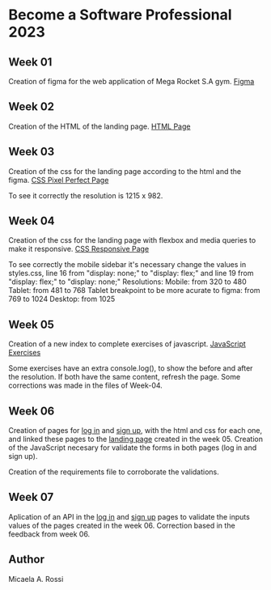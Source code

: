# Become a Software Professional 2023

## Week 01
Creation of figma for the web application of Mega Rocket S.A gym.
[Figma](https://www.figma.com/file/JOzMQRmG7afMoeyk5FQtPy/BaSP-m2023-Megarocket-rave?node-id=701-367&t=L8Ev2apbHHNOT7Bu-0)

## Week 02
Creation of the HTML of the landing page.
[HTML Page](https://micaela-rossi.github.io/BaSP-M2023/Week-02/)

## Week 03
Creation of the css for the landing page according to the html and the figma.
[CSS Pixel Perfect Page](https://micaela-rossi.github.io/BaSP-M2023/Week-03/)


To see it correctly the resolution is 1215 x 982.

## Week 04
Creation of the css for the landing page with flexbox and media queries to make it responsive.
[CSS Responsive Page](https://micaela-rossi.github.io/BaSP-M2023/Week-04/)


To see correctly the mobile sidebar it's necessary change the values in styles.css, line 16 from "display: none;" to "display: flex;" and line 19 from "display: flex;" to "display: none;"
Resolutions:
    Mobile: from 320 to 480
    Tablet: from 481 to 768
    Tablet breakpoint to be more acurate to figma: from 769 to 1024
    Desktop: from 1025

## Week 05
Creation of a new index to complete exercises of javascript.
[JavaScript Exercises](https://micaela-rossi.github.io/BaSP-M2023/Week-05/)


Some exercises have an extra console.log(), to show the before and after the resolution. If both have the same content, refresh the page.
Some corrections was made in the files of Week-04.

## Week 06
Creation of pages for [log in](https://micaela-rossi.github.io/BaSP-M2023/Week-06/views/login.html) and [sign up](https://micaela-rossi.github.io/BaSP-M2023/Week-06/views/signup.html), with the html and css for each one, and linked these pages to the [landing page](https://micaela-rossi.github.io/BaSP-M2023/Week-06/views/index.html) created in the week 05. Creation of the JavaScript necesary for validate the forms in both pages (log in and sign up).

Creation of the requirements file to corroborate the validations.

## Week 07
Aplication of an API in the [log in](https://micaela-rossi.github.io/BaSP-M2023/Week-07/views/login.html) and [sign up](https://micaela-rossi.github.io/BaSP-M2023/Week-07/views/signup.html) pages to validate the inputs values of the pages created in the week 06.
Correction based in the feedback from week 06.

## Author
Micaela A. Rossi